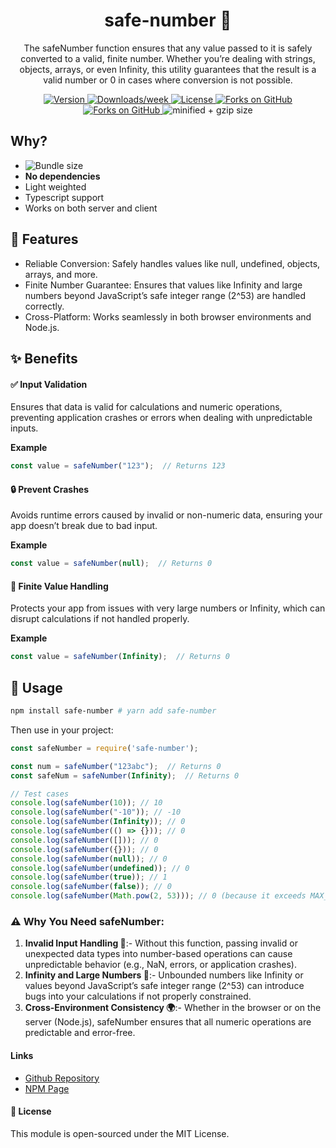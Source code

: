 <h1 align="center">
  safe-number 🔢
</h1>
<p align="center">
The safeNumber function ensures that any value passed to it is safely converted to a valid, finite number. Whether you’re dealing with strings, objects, arrays, or even Infinity, this utility guarantees that the result is a valid number or 0 in cases where conversion is not possible.
</p>

<p align="center">
  <a href="https://www.npmjs.com/package/safe-number">
    <img src="https://img.shields.io/npm/v/safe-number.svg" alt="Version" />
  </a>
  <a href="https://www.npmjs.com/package/safe-number">
    <img src="https://img.shields.io/npm/dw/safe-number.svg" alt="Downloads/week" />
  </a>
  <a href="https://github.com/Sawannrl123/safe-number/blob/main/package.json">
    <img src="https://img.shields.io/npm/l/safe-number.svg" alt="License" />
  </a>
  <a href="https://github.com/Sawannrl123/safe-number/network/members">
    <img src="https://img.shields.io/github/forks/Sawannrl123/safe-number" alt="Forks on GitHub" />
  </a>
  <a href="https://github.com/Sawannrl123/safe-number/stargazers">
    <img src="https://img.shields.io/github/stars/Sawannrl123/safe-number" alt="Forks on GitHub" />
  </a>
  <img src="https://badgen.net/bundlephobia/minzip/safe-number" alt="minified + gzip size" />
</p>

## Why?

- ![Bundle size](https://badgen.net/bundlephobia/minzip/safe-number)
- **No dependencies**
- Light weighted
- Typescript support
- Works on both server and client

## 🚀 Features

- Reliable Conversion: Safely handles values like null, undefined, objects, arrays, and more.
- Finite Number Guarantee: Ensures that values like Infinity and large numbers beyond JavaScript’s safe integer range (2^53) are handled correctly.
- Cross-Platform: Works seamlessly in both browser environments and Node.js.

## ✨ Benefits

#### ✅ Input Validation

Ensures that data is valid for calculations and numeric operations, preventing application crashes or errors when dealing with unpredictable inputs.

**Example**
```ts
const value = safeNumber("123");  // Returns 123
```

#### 🔒 Prevent Crashes

Avoids runtime errors caused by invalid or non-numeric data, ensuring your app doesn’t break due to bad input.

**Example**
```ts
const value = safeNumber(null);  // Returns 0
```

#### 🎯 Finite Value Handling

Protects your app from issues with very large numbers or Infinity, which can disrupt calculations if not handled properly.

**Example**
```ts
const value = safeNumber(Infinity);  // Returns 0
```


## 🔧 Usage

```bash
npm install safe-number # yarn add safe-number
```

Then use in your project:

```ts
const safeNumber = require('safe-number');

const num = safeNumber("123abc");  // Returns 0
const safeNum = safeNumber(Infinity);  // Returns 0
```

```ts
// Test cases
console.log(safeNumber(10)); // 10
console.log(safeNumber("-10")); // -10
console.log(safeNumber(Infinity)); // 0
console.log(safeNumber(() => {})); // 0
console.log(safeNumber([])); // 0
console.log(safeNumber({})); // 0
console.log(safeNumber(null)); // 0
console.log(safeNumber(undefined)); // 0
console.log(safeNumber(true)); // 1
console.log(safeNumber(false)); // 0
console.log(safeNumber(Math.pow(2, 53))); // 0 (because it exceeds MAX_SAFE_INTEGER)
```

### ⚠️ Why You Need safeNumber:

1. **Invalid Input Handling 🤔**:- Without this function, passing invalid or unexpected data types into number-based operations can cause unpredictable behavior (e.g., NaN, errors, or application crashes).
2. **Infinity and Large Numbers 🔢**:- Unbounded numbers like Infinity or values beyond JavaScript’s safe integer range (2^53) can introduce bugs into your calculations if not properly constrained.
3. **Cross-Environment Consistency 🌍**:- Whether in the browser or on the server (Node.js), safeNumber ensures that all numeric operations are predictable and error-free.

#### Links
- [Github Repository](https://github.com/Sawannrl123/safe-number)
- [NPM Page](https://www.npmjs.com/package/safe-number)

#### 📜 License
This module is open-sourced under the MIT License.
